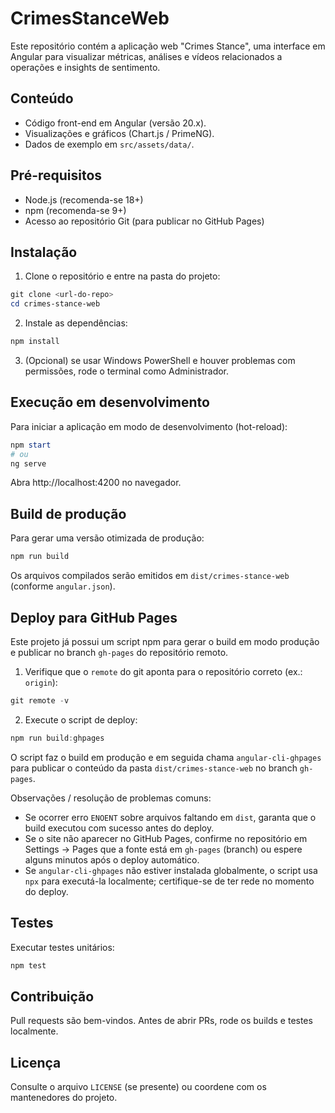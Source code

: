 # CrimesStanceWeb

Este repositório contém a aplicação web "Crimes Stance", uma interface em Angular para visualizar métricas, análises e vídeos relacionados a operações e insights de sentimento.

## Conteúdo
- Código front-end em Angular (versão 20.x).
- Visualizações e gráficos (Chart.js / PrimeNG).
- Dados de exemplo em `src/assets/data/`.

## Pré-requisitos
- Node.js (recomenda-se 18+)
- npm (recomenda-se 9+)
- Acesso ao repositório Git (para publicar no GitHub Pages)

## Instalação
1. Clone o repositório e entre na pasta do projeto:

```powershell
git clone <url-do-repo>
cd crimes-stance-web
```

2. Instale as dependências:

```powershell
npm install
```

3. (Opcional) se usar Windows PowerShell e houver problemas com permissões, rode o terminal como Administrador.

## Execução em desenvolvimento
Para iniciar a aplicação em modo de desenvolvimento (hot-reload):

```powershell
npm start
# ou
ng serve
```

Abra http://localhost:4200 no navegador.

## Build de produção
Para gerar uma versão otimizada de produção:

```powershell
npm run build
```

Os arquivos compilados serão emitidos em `dist/crimes-stance-web` (conforme `angular.json`).

## Deploy para GitHub Pages
Este projeto já possui um script npm para gerar o build em modo produção e publicar no branch `gh-pages` do repositório remoto.

1. Verifique que o `remote` do git aponta para o repositório correto (ex.: `origin`):

```powershell
git remote -v
```

2. Execute o script de deploy:

```powershell
npm run build:ghpages
```

O script faz o build em produção e em seguida chama `angular-cli-ghpages` para publicar o conteúdo da pasta `dist/crimes-stance-web` no branch `gh-pages`.

Observações / resolução de problemas comuns:
- Se ocorrer erro `ENOENT` sobre arquivos faltando em `dist`, garanta que o build executou com sucesso antes do deploy.
- Se o site não aparecer no GitHub Pages, confirme no repositório em Settings → Pages que a fonte está em `gh-pages` (branch) ou espere alguns minutos após o deploy automático.
- Se `angular-cli-ghpages` não estiver instalada globalmente, o script usa `npx` para executá-la localmente; certifique-se de ter rede no momento do deploy.

## Testes
Executar testes unitários:

```powershell
npm test
```

## Contribuição
Pull requests são bem-vindos. Antes de abrir PRs, rode os builds e testes localmente.

## Licença
Consulte o arquivo `LICENSE` (se presente) ou coordene com os mantenedores do projeto.
